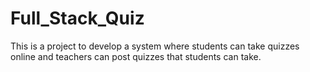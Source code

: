 # Full_Stack_Quiz

This is a project to develop a system where students can take quizzes online and teachers can post quizzes that students can take.
